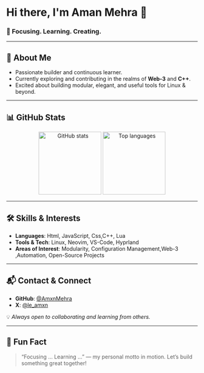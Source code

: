 # Hi there, I'm Aman Mehra 👋

### 🚀 Focusing. Learning. Creating.

---

## 📌 About Me

- Passionate builder and continuous learner.
- Currently exploring and contributing in the realms of **Web-3** and **C++**.
- Excited about building modular, elegant, and useful tools for Linux & beyond.

---

## 📊 GitHub Stats

<p align="center">
  <img src="https://github-readme-stats.vercel.app/api?username=AmxnMehra&show_icons=true&theme=tokyonight" alt="GitHub stats" height="165">
  <img src="https://github-readme-stats.vercel.app/api/top-langs/?username=AmxnMehra&layout=compact&theme=tokyonight" alt="Top languages" height="165">
</p>

---

## 🛠 Skills & Interests

- **Languages**: Html, JavaScript, Css,C++, Lua
- **Tools & Tech**: Linux, Neovim, VS-Code, Hyprland
- **Areas of Interest**: Modularity, Configuration Management,Web-3 ,Automation, Open-Source Projects

---

## 📬 Contact & Connect

- **GitHub**: [@AmxnMehra](https://github.com/AmxnMehra)
- **X**: [@le_amxn](https://x.com/le_amxn)

💡 *Always open to collaborating and learning from others.*

---

## 🎯 Fun Fact

> “Focusing … Learning …” — my personal motto in motion. Let’s build something great together!
